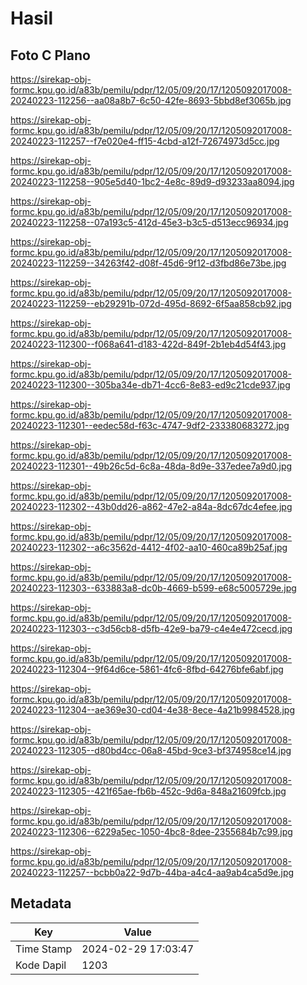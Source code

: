 # Hasil

## Foto C Plano

https://sirekap-obj-formc.kpu.go.id/a83b/pemilu/pdpr/12/05/09/20/17/1205092017008-20240223-112256--aa08a8b7-6c50-42fe-8693-5bbd8ef3065b.jpg

https://sirekap-obj-formc.kpu.go.id/a83b/pemilu/pdpr/12/05/09/20/17/1205092017008-20240223-112257--f7e020e4-ff15-4cbd-a12f-72674973d5cc.jpg

https://sirekap-obj-formc.kpu.go.id/a83b/pemilu/pdpr/12/05/09/20/17/1205092017008-20240223-112258--905e5d40-1bc2-4e8c-89d9-d93233aa8094.jpg

https://sirekap-obj-formc.kpu.go.id/a83b/pemilu/pdpr/12/05/09/20/17/1205092017008-20240223-112258--07a193c5-412d-45e3-b3c5-d513ecc96934.jpg

https://sirekap-obj-formc.kpu.go.id/a83b/pemilu/pdpr/12/05/09/20/17/1205092017008-20240223-112259--34263f42-d08f-45d6-9f12-d3fbd86e73be.jpg

https://sirekap-obj-formc.kpu.go.id/a83b/pemilu/pdpr/12/05/09/20/17/1205092017008-20240223-112259--eb29291b-072d-495d-8692-6f5aa858cb92.jpg

https://sirekap-obj-formc.kpu.go.id/a83b/pemilu/pdpr/12/05/09/20/17/1205092017008-20240223-112300--f068a641-d183-422d-849f-2b1eb4d54f43.jpg

https://sirekap-obj-formc.kpu.go.id/a83b/pemilu/pdpr/12/05/09/20/17/1205092017008-20240223-112300--305ba34e-db71-4cc6-8e83-ed9c21cde937.jpg

https://sirekap-obj-formc.kpu.go.id/a83b/pemilu/pdpr/12/05/09/20/17/1205092017008-20240223-112301--eedec58d-f63c-4747-9df2-233380683272.jpg

https://sirekap-obj-formc.kpu.go.id/a83b/pemilu/pdpr/12/05/09/20/17/1205092017008-20240223-112301--49b26c5d-6c8a-48da-8d9e-337edee7a9d0.jpg

https://sirekap-obj-formc.kpu.go.id/a83b/pemilu/pdpr/12/05/09/20/17/1205092017008-20240223-112302--43b0dd26-a862-47e2-a84a-8dc67dc4efee.jpg

https://sirekap-obj-formc.kpu.go.id/a83b/pemilu/pdpr/12/05/09/20/17/1205092017008-20240223-112302--a6c3562d-4412-4f02-aa10-460ca89b25af.jpg

https://sirekap-obj-formc.kpu.go.id/a83b/pemilu/pdpr/12/05/09/20/17/1205092017008-20240223-112303--633883a8-dc0b-4669-b599-e68c5005729e.jpg

https://sirekap-obj-formc.kpu.go.id/a83b/pemilu/pdpr/12/05/09/20/17/1205092017008-20240223-112303--c3d56cb8-d5fb-42e9-ba79-c4e4e472cecd.jpg

https://sirekap-obj-formc.kpu.go.id/a83b/pemilu/pdpr/12/05/09/20/17/1205092017008-20240223-112304--9f64d6ce-5861-4fc6-8fbd-64276bfe6abf.jpg

https://sirekap-obj-formc.kpu.go.id/a83b/pemilu/pdpr/12/05/09/20/17/1205092017008-20240223-112304--ae369e30-cd04-4e38-8ece-4a21b9984528.jpg

https://sirekap-obj-formc.kpu.go.id/a83b/pemilu/pdpr/12/05/09/20/17/1205092017008-20240223-112305--d80bd4cc-06a8-45bd-9ce3-bf374958ce14.jpg

https://sirekap-obj-formc.kpu.go.id/a83b/pemilu/pdpr/12/05/09/20/17/1205092017008-20240223-112305--421f65ae-fb6b-452c-9d6a-848a21609fcb.jpg

https://sirekap-obj-formc.kpu.go.id/a83b/pemilu/pdpr/12/05/09/20/17/1205092017008-20240223-112306--6229a5ec-1050-4bc8-8dee-2355684b7c99.jpg

https://sirekap-obj-formc.kpu.go.id/a83b/pemilu/pdpr/12/05/09/20/17/1205092017008-20240223-112257--bcbb0a22-9d7b-44ba-a4c4-aa9ab4ca5d9e.jpg


## Metadata

| Key        | Value               |
| ---------- | ------------------- |
| Time Stamp | 2024-02-29 17:03:47 |
| Kode Dapil | 1203                |



